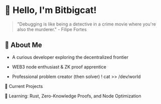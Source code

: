 # 👋 Hello, I'm Bitbigcat!

> "Debugging is like being a detective in a crime movie where you're also the murderer." - Filipe Fortes

## 🚀 About Me

+ A curious developer exploring the decentralized frontier

+ WEB3 node enthusiast & ZK proof apprentice
  
+ Professional problem creator (then solver)
! cat >> /dev/world

🔧 Current Projects

🌱 Learning: Rust, Zero-Knowledge Proofs, and Node Optimization
